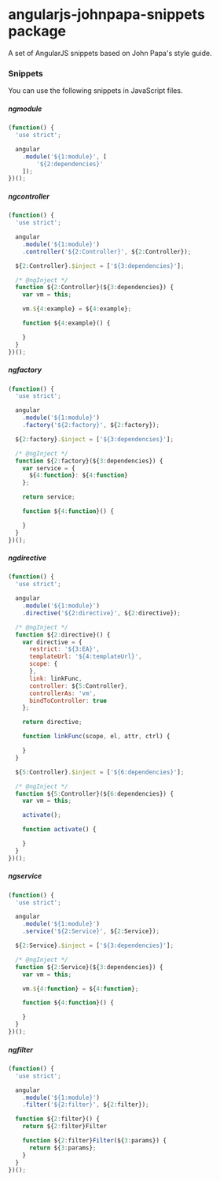 # angularjs-johnpapa-snippets package

A set of AngularJS snippets based on John Papa's style guide.

### Snippets

You can use the following snippets in JavaScript files.

##### ngmodule
``` javascript
(function() {
  'use strict';

  angular
    .module('${1:module}', [
        '${2:dependencies}'
    ]);
})();
```

##### ngcontroller
``` javascript
(function() {
  'use strict';

  angular
    .module('${1:module}')
    .controller('${2:Controller}', ${2:Controller});

  ${2:Controller}.$inject = ['${3:dependencies}'];

  /* @ngInject */
  function ${2:Controller}(${3:dependencies}) {
    var vm = this;

    vm.${4:example} = ${4:example};

    function ${4:example}() {

    }
  }
})();
```

##### ngfactory
``` javascript
(function() {
  'use strict';

  angular
    .module('${1:module}')
    .factory('${2:factory}', ${2:factory});

  ${2:factory}.$inject = ['${3:dependencies}'];

  /* @ngInject */
  function ${2:factory}(${3:dependencies}) {
    var service = {
      ${4:function}: ${4:function}
    };

    return service;

    function ${4:function}() {

    }
  }
})();
```

##### ngdirective
``` javascript
(function() {
  'use strict';

  angular
    .module('${1:module}')
    .directive('${2:directive}', ${2:directive});

  /* @ngInject */
  function ${2:directive}() {
    var directive = {
      restrict: '${3:EA}',
      templateUrl: '${4:templateUrl}',
      scope: {
      },
      link: linkFunc,
      controller: ${5:Controller},
      controllerAs: 'vm',
      bindToController: true
    };

    return directive;

    function linkFunc(scope, el, attr, ctrl) {

    }
  }

  ${5:Controller}.$inject = ['${6:dependencies}'];

  /* @ngInject */
  function ${5:Controller}(${6:dependencies}) {
    var vm = this;

    activate();

    function activate() {

    }
  }
})();
```

##### ngservice
``` javascript
(function() {
  'use strict';

  angular
    .module('${1:module}')
    .service('${2:Service}', ${2:Service});

  ${2:Service}.$inject = ['${3:dependencies}'];

  /* @ngInject */
  function ${2:Service}(${3:dependencies}) {
    var vm = this;

    vm.${4:function} = ${4:function};

    function ${4:function}() {

    }
  }
})();
```

##### ngfilter
``` javascript
(function() {
  'use strict';

  angular
    .module('${1:module}')
    .filter('${2:filter}', ${2:filter});

  function ${2:filter}() {
    return ${2:filter}Filter

    function ${2:filter}Filter(${3:params}) {
      return ${3:params};
    }
  }
})();
```
